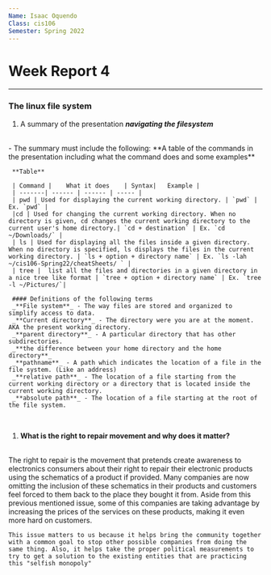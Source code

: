 ```yaml
---
Name: Isaac Oquendo
Class: cis106
Semester: Spring 2022
---
```


# Week Report 4
---
### The linux file system

1. A summary of the presentation **_navigating the filesystem_** 
<br>
 - The summary must include the following:
     **A table of the commands in the presentation including what the command does and some examples**

     **Table**

     | Command |	What it does	| Syntax| 	Example |
     | -------| ------ | ------ | ----- |
     | pwd | Used for displaying the current working directory. | `pwd` | Ex. `pwd` |
     |cd | Used for changing the current working directory. When no directory is given, cd changes the current working directory to the current user's home directory.| `cd + destination` | Ex. `cd ~/Downloads/` |
     | ls | Used for displaying all the files inside a given directory. When no directory is specified, ls displays the files in the current working directory. | `ls + option + directory name` | Ex. `ls -lah ~/cis106-Spring22/cheatSheets/ ` |
     | tree |  list all the files and directories in a given directory in a nice tree like format | `tree + option + directory name` | Ex. `tree -l ~/Pictures/`|

     #### Definitions of the following terms
     _**File system**_ - The way files are stored and organized to simplify access to data.
     _**Current directory**_ - The directory were you are at the moment. AKA the present working directory.
     _**parent directory**_ - A particular directory that has other subdirectories.
     _**the difference between your home directory and the home directory**_
     _**pathname**_ - A path which indicates the location of a file in the file system. (Like an address)
     _**relative path**_ - The location of a file starting from the current working directory or a directory that is located inside the current working directory.
     _**absolute path**_ - The location of a file starting at the root of the file system. 
<br>

1. **What is the right to repair movement and why does it matter?**
<br>
    The right to repair is the movement that pretends create awareness to electronics consumers about their right to repair their electronic products using the schematics of a product if provided. Many companies are now omitting the inclusion of these schematics in their products and customers feel forced to them back to the place they bought it from. Aside from this previous mentioned issue, some of this companies are taking advantage by increasing the prices of the services on these products, making it even more hard on customers. 

    This issue matters to us because it helps bring the community together with a common goal to stop other possible companies from doing the same thing. Also, it helps take the proper political measurements to try to get a solution to the existing entities that are practicing this "selfish monopoly"